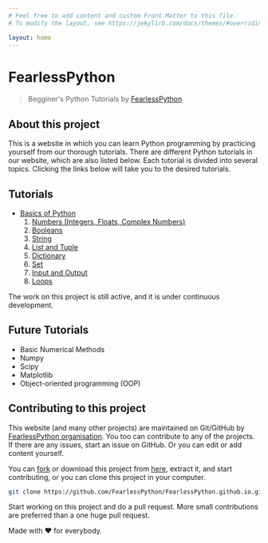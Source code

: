 ```yaml
---
# Feel free to add content and custom Front Matter to this file.
# To modify the layout, see https://jekyllrb.com/docs/themes/#overriding-theme-defaults

layout: home
---
```

<!-- 
This 'index.md' and related files controls the project website at https://fearlesspython.github.io/ and it is different from README.md, although they look same.
-->
# **FearlessPython**
> Begginer's Python Tutorials by [FearlessPython](https://github.com/FearlessPython "Visit FearlessPython on GitHub").

## About this project
This is a website in which you can learn Python programming by practicing yourself from our thorough tutorials. There are different Python tutorials in our website, which are also listed below. Each tutorial is divided into several topics. Clicking the links below will take you to the desired tutorials.

## Tutorials
* [Basics of Python][Basics-of-Python project website]
    1. [Numbers (Integers, Floats, Complex Numbers)]
    1. [Booleans]
    1. [String]
    1. [List and Tuple]
    1. [Dictionary]
    1. [Set]
    1. [Input and Output]
    1. [Loops]

The work on this project is still active, and it is under continuous development.

## Future Tutorials
* Basic Numerical Methods
* Numpy
* Scipy
* Matplotlib
* Object-oriented programming (OOP)

## Contributing to this project
This website (and many other projects) are maintained on Git/GitHub by [FearlessPython organisation]. You too can contribute to any of the projects. If there are any issues, start an issue on GitHub. Or you can edit or add content yourself.

You can [fork](https://github.com/FearlessPython/FearlessPython.github.io "Fork this Repo") or download this project from [here](https://github.com/FearlessPython/FearlessPython.github.io/archive/master.zip "Download ZIP"), extract it, and start contributing, or you can clone this project in your computer.
```bash
git clone https://github.com/FearlessPython/FearlessPython.github.io.git
```
Start working on this project and do a pull request. More small contributions are preferred than a one huge pull request.

Made with ❤️️ for everybody.

[Basics-of-Python project website]: https://fearlesspython.github.io/Basics-of-Python/
[Numbers (Integers, Floats, Complex Numbers)]: https://fearlesspython.github.io/Basics-of-Python/Number-Integer-Float-and-Complex/
[Booleans]: https://fearlesspython.github.io/Basics-of-Python/Boolean/
[String]: https://fearlesspython.github.io/Basics-of-Python/String/
[List and Tuple]: https://fearlesspython.github.io/Basics-of-Python/List-and-Tuples/
[Dictionary]: https://fearlesspython.github.io/Basics-of-Python/Dictionary/
[Set]: https://fearlesspython.github.io/Basics-of-Python/Set/
[Input and Output]: https://fearlesspython.github.io/Basics-of-Python/Input-and-Output/
[Loops]: https://fearlesspython.github.io/Basics-of-Python/Loops/
[FearlessPython organisation]: https://github.com/FearlessPython